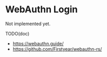 # WebAuthn Login

Not implemented yet.

TODO(doc)

-   <https://webauthn.guide/>
-   <https://github.com/Firstyear/webauthn-rs/>
